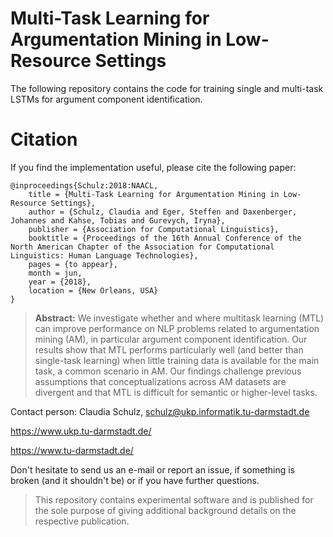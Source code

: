 # Multi-Task Learning for Argumentation Mining in Low-Resource Settings

The following repository contains the code for training single and multi-task LSTMs for argument component identification. 

# Citation 
If you find the implementation useful, please cite the following paper:

```
@inproceedings{Schulz:2018:NAACL,
	title = {Multi-Task Learning for Argumentation Mining in Low-Resource Settings},
	author = {Schulz, Claudia and Eger, Steffen and Daxenberger, Johannes and Kahse, Tobias and Gurevych, Iryna},
	publisher = {Association for Computational Linguistics},
	booktitle = {Proceedings of the 16th Annual Conference of the North American Chapter of the Association for Computational Linguistics: Human Language Technologies},
	pages = {to appear},
	month = jun,
	year = {2018},
	location = {New Orleans, USA}
}
```
> **Abstract:** We investigate whether and where multitask learning (MTL) can improve performance on NLP problems related to argumentation mining (AM), in particular argument component identification. Our results show that MTL performs particularly
well (and better than single-task learning) when little training data is available for the main task, a common scenario in AM. Our findings challenge previous assumptions that conceptualizations across AM datasets are divergent and that MTL is difficult for semantic or higher-level tasks.


Contact person: Claudia Schulz, schulz@ukp.informatik.tu-darmstadt.de

https://www.ukp.tu-darmstadt.de/

https://www.tu-darmstadt.de/


Don't hesitate to send us an e-mail or report an issue, if something is broken (and it shouldn't be) or if you have further questions.

> This repository contains experimental software and is published for the sole purpose of giving additional background details on the respective publication. 

